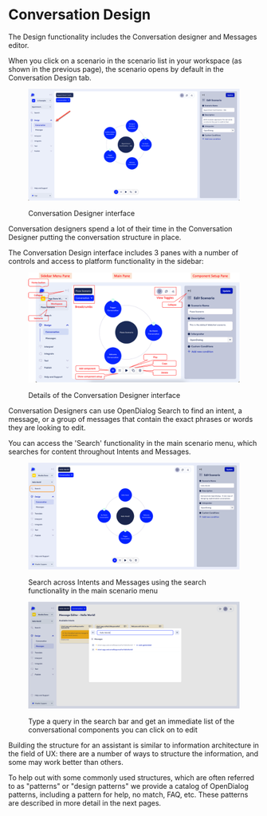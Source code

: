 # Conversation Design

The Design functionality includes the Conversation designer and Messages editor.&#x20;

When you click on a scenario in the scenario list in your workspace (as shown in the previous page), the scenario opens by default in the Conversation Design tab.&#x20;

<figure><img src="../../../.gitbook/assets/2023-05-01_10-54-09.png" alt=""><figcaption><p>Conversation Designer interface</p></figcaption></figure>

Conversation designers spend a lot of their time in the Conversation Designer putting the conversation structure in place.&#x20;

The Conversation Design interface includes 3 panes with a number of controls and access to platform functionality in the sidebar:

<figure><img src="../../../.gitbook/assets/Interface elements.png" alt="Overview of the OpenDialog interface elements"><figcaption><p>Details of the Conversation Designer interface</p></figcaption></figure>

Conversation Designers can use OpenDialog Search to find an intent, a message, or a group of messages that contain the exact phrases or words they are looking to edit.

You can access the 'Search' functionality in the main scenario menu, which searches for content throughout Intents and Messages.&#x20;

<div>

<figure><img src="../../../.gitbook/assets/Search_Scenario_View.png" alt=""><figcaption><p>Search across Intents and Messages using the search functionality in the main scenario menu</p></figcaption></figure>

 

<figure><img src="../../../.gitbook/assets/Search_Message.png" alt=""><figcaption><p>Type a query in the search bar and get an immediate list of the conversational components you can click on to edit</p></figcaption></figure>

</div>

Building the structure for an assistant is similar to information architecture in the field of UX: there are a number of ways to structure the information, and some may work better than others.&#x20;

To help out with some commonly used structures, which are often referred to as "patterns" or "design patterns" we provide a catalog of OpenDialog patterns, including a pattern for help, no match, FAQ, etc. These patterns are described in more detail in the next pages.&#x20;
